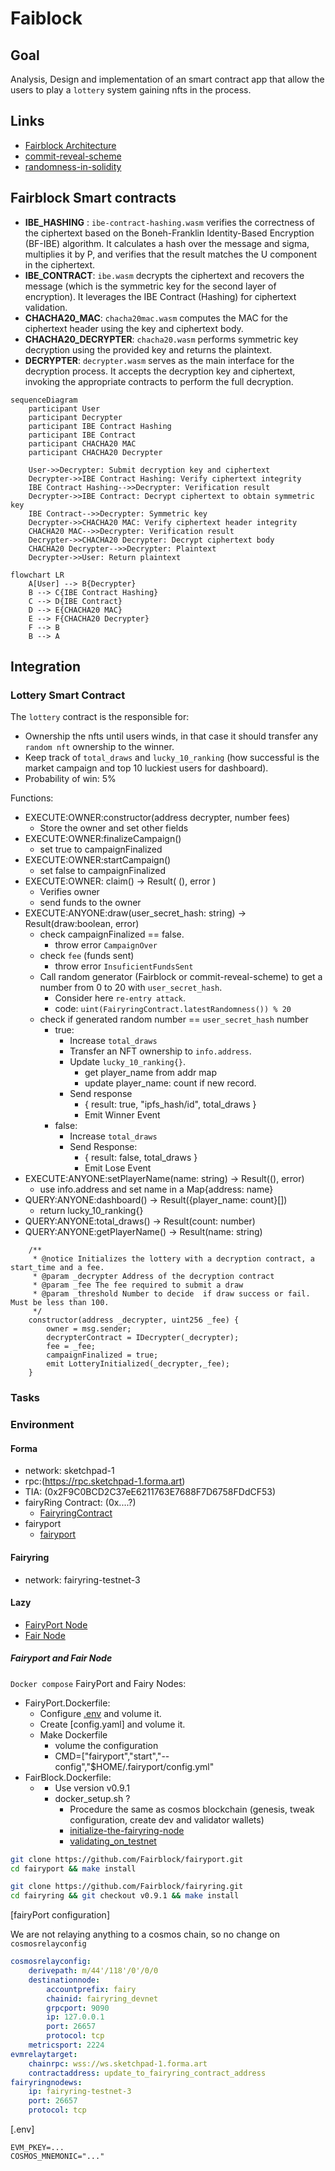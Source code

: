 # Faiblock

## Goal

Analysis, Design and implementation of an smart contract app that allow the users to play a `lottery` system gaining nfts in the process.

## Links

- [Fairblock Architecture](https://docs.fairblock.network/assets/images/cosmos_architecture-67fb3256597a774426ea433ea56a3d62.png)
- [commit-reveal-scheme](https://blog.jarrodwatts.com/understanding-the-commit-reveal-scheme-with-solidity-examples)
- [randomness-in-solidity](https://medium.com/coinmonks/randomness-in-solidity-933eaa6ccff1)

## Fairblock Smart contracts

- **IBE_HASHING** : `ibe-contract-hashing.wasm` verifies the correctness of the ciphertext based on the Boneh-Franklin Identity-Based Encryption (BF-IBE) algorithm. It calculates a hash over the message and sigma, multiplies it by P, and verifies that the result matches the U component in the ciphertext.
- **IBE_CONTRACT**: `ibe.wasm` decrypts the ciphertext and recovers the message (which is the symmetric key for the second layer of encryption). It leverages the IBE Contract (Hashing) for ciphertext validation.
- **CHACHA20_MAC**: `chacha20mac.wasm` computes the MAC for the ciphertext header using the key and ciphertext body.
- **CHACHA20_DECRYPTER**: `chacha20.wasm` performs symmetric key decryption using the provided key and returns the plaintext.
- **DECRYPTER**: `decrypter.wasm` serves as the main interface for the decryption process. It accepts the decryption key and ciphertext, invoking the appropriate contracts to perform the full decryption.

```mermaid
sequenceDiagram
    participant User
    participant Decrypter
    participant IBE Contract Hashing
    participant IBE Contract
    participant CHACHA20 MAC
    participant CHACHA20 Decrypter

    User->>Decrypter: Submit decryption key and ciphertext
    Decrypter->>IBE Contract Hashing: Verify ciphertext integrity
    IBE Contract Hashing-->>Decrypter: Verification result
    Decrypter->>IBE Contract: Decrypt ciphertext to obtain symmetric key
    IBE Contract-->>Decrypter: Symmetric key
    Decrypter->>CHACHA20 MAC: Verify ciphertext header integrity
    CHACHA20 MAC-->>Decrypter: Verification result
    Decrypter->>CHACHA20 Decrypter: Decrypt ciphertext body
    CHACHA20 Decrypter-->>Decrypter: Plaintext
    Decrypter->>User: Return plaintext
```

```mermaid
flowchart LR
    A[User] --> B{Decrypter}
    B --> C{IBE Contract Hashing}
    C --> D{IBE Contract}
    D --> E{CHACHA20 MAC}
    E --> F{CHACHA20 Decrypter}
    F --> B
    B --> A
```

## Integration

### Lottery Smart Contract

The `lottery` contract is the responsible for:

- Ownership the nfts until users winds, in that case it should transfer any `random nft` ownership to the winner.
- Keep track of `total_draws` and `lucky_10_ranking` (how successful is the market campaign and top 10 luckiest users for dashboard).
- Probability of win: 5%

Functions:

- EXECUTE:OWNER:constructor(address decrypter, number fees)
  - Store the owner and set other fields
- EXECUTE:OWNER:finalizeCampaign()
  - set true to campaignFinalized
- EXECUTE:OWNER:startCampaign()
  - set false to campaignFinalized
- EXECUTE:OWNER: claim() -> Result( (), error )
  - Verifies owner
  - send funds to the owner
- EXECUTE:ANYONE:draw(user_secret_hash: string) -> Result(draw:boolean, error)
  - check campaignFinalized == false.
    - throw error `CampaignOver`
  - check `fee` (funds sent)
    - throw error `InsuficientFundsSent`
  - Call random generator (Fairblock or commit-reveal-scheme) to get a number from 0 to 20 with `user_secret_hash`.
    - Consider here `re-entry attack`.
    - code: `uint(FairyringContract.latestRandomness()) % 20`
  - check if generated random number == `user_secret_hash` number
    - true:
      - Increase `total_draws`
      - Transfer an NFT ownership to `info.address`.
      - Update `lucky_10_ranking{}`.
        - get player_name from addr map
        - update player_name: count if new record.
      - Send response
        - { result: true, "ipfs_hash/id", total_draws }
        - Emit Winner Event
    - false:
      - Increase `total_draws`
      - Send Response:
        - { result: false, total_draws }
        - Emit Lose Event
- EXECUTE:ANYONE:setPlayerName(name: string) -> Result((), error)
  - use info.address and set name in a Map{address: name}
- QUERY:ANYONE:dashboard() -> Result({player_name: count}[])
  - return lucky_10_ranking{}
- QUERY:ANYONE:total_draws() -> Result(count: number)
- QUERY:ANYONE:getPlayerName() -> Result(name: string)

```solidity
    /**
     * @notice Initializes the lottery with a decryption contract, a start_time and a fee.
     * @param _decrypter Address of the decryption contract
     * @param _fee The fee required to submit a draw
     * @param _threshold Number to decide  if draw success or fail. Must be less than 100.
     */
    constructor(address _decrypter, uint256 _fee) {
        owner = msg.sender;
        decrypterContract = IDecrypter(_decrypter);
        fee = _fee;
        campaignFinalized = true;
        emit LotteryInitialized(_decrypter,_fee);
    }
```

### Tasks

### Environment

#### Forma

- network: sketchpad-1
- rpc:(<https://rpc.sketchpad-1.forma.art>)
- TIA: (0x2F9C0BCD2C37eE6211763E7688F7D6758FDdCF53)
- fairyRing Contract: (0x....?)
  - [FairyringContract](https://github.com/Fairblock/FairyringContract)
- fairyport
  - [fairyport](https://github.com/Fairblock/fairyport)

#### Fairyring

- network: fairyring-testnet-3

#### Lazy

- [FairyPort Node](IP:....)
- [Fair Node](IP:...)

##### Fairyport and Fair Node

`Docker compose` FairyPort and Fairy Nodes:

- FairyPort.Dockerfile:
  - Configure [.env](https://github.com/Fairblock/fairyport/blob/main/.env.example) and volume it.
  - Create [config.yaml] and volume it.
  - Make Dockerfile
    - volume the configuration
    - CMD=["fairyport","start","--config","$HOME/.fairyport/config.yml"
- FairBlock.Dockerfile:
  - [](https://github.com/Fairblock/fairyring.git)
    - Use version v0.9.1
    - docker_setup.sh ?
      - Procedure the same as cosmos blockchain (genesis, tweak configuration, create dev and validator wallets)
      - [initialize-the-fairyring-node](https://docs.fairblock.network/docs/running-a-node/run_testnet_node#initialize-the-fairyring-node)
      - [validating_on_testnet](https://docs.fairblock.network/docs/running-a-node/validating_on_testnet)

```bash
git clone https://github.com/Fairblock/fairyport.git
cd fairyport && make install
```

```bash
git clone https://github.com/Fairblock/fairyring.git
cd fairyring && git checkout v0.9.1 && make install
```

[fairyPort configuration]

We are not relaying anything to a cosmos chain, so no change on `cosmosrelayconfig`

```yaml
cosmosrelayconfig:
    derivepath: m/44'/118'/0'/0/0
    destinationnode:
        accountprefix: fairy
        chainid: fairyring_devnet
        grpcport: 9090
        ip: 127.0.0.1
        port: 26657
        protocol: tcp
    metricsport: 2224
evmrelaytarget:
    chainrpc: wss://ws.sketchpad-1.forma.art
    contractaddress: update_to_fairyring_contract_address
fairyringnodews:
    ip: fairyring-testnet-3
    port: 26657
    protocol: tcp
```

[.env]

```
EVM_PKEY=...
COSMOS_MNEMONIC="..."
```
